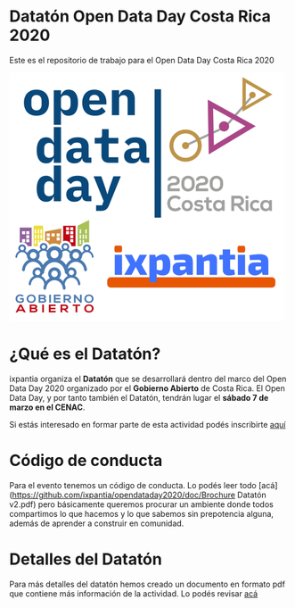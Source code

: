 # Datatón Open Data Day Costa Rica 2020 

Este es el repositorio de trabajo para el Open Data Day Costa Rica 2020

![](img/open_data_ixpantia.png)

# ¿Qué es el Datatón?

ixpantia organiza el **Datatón** que se desarrollará dentro del
marco del Open Data Day 2020 organizado por el **Gobierno
Abierto** de Costa Rica. El Open Data Day, y por tanto también el
Datatón, tendrán lugar el **sábado 7 de marzo en el CENAC**.


Si estás interesado en formar parte de esta actividad podés inscribirte [aquí](https://docs.google.com/forms/d/e/1FAIpQLSeCVIxQzYgE1Dx29KzDPe4WljpI5Y145N8HrFsmFL3fTibCwQ/viewform)

# Código de conducta

Para el evento tenemos un código de conducta. Lo podés leer todo
[acá](https://github.com/ixpantia/opendataday2020/doc/Brochure Datatón v2.pdf)
pero básicamente queremos procurar un ambiente donde todos compartimos lo que
hacemos y lo que sabemos sin prepotencia alguna, además de aprender a construir
en comunidad.

# Detalles del Datatón

Para más detalles del datatón hemos creado un documento en formato pdf que 
contiene más información de la actividad. Lo podés revisar [acá](https://github.com/ixpantia/opendataday2020/blob/master/doc/Brochure%20Datato%CC%81n%20v2.pdf)


